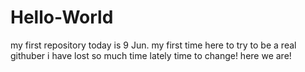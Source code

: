# Hello-World
my first repository
today is 9 Jun. my first time here to try to be a real githuber 
i have lost so much time lately
time to change!
here we are!
